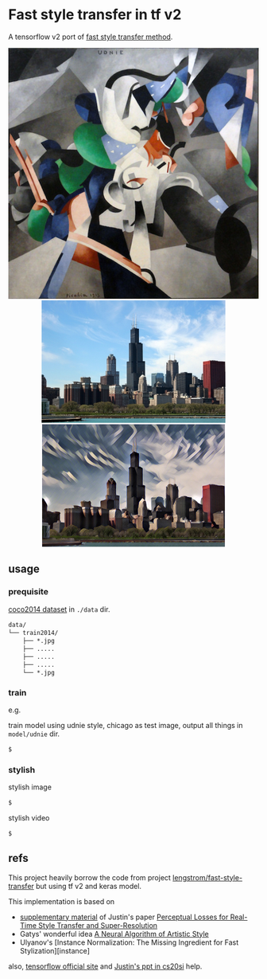 # Fast style transfer in tf v2

A tensorflow v2 port of [fast style transfer method][fast].

<p align = 'center'>
<img src = 'input/style/udnie.jpg' width = '627px'>
<img src = 'input/content/chicago.jpg' height = '246px'>
<img src = 'output/udnie/chicago.jpg' height = '246px'>
</p>


## usage

### prequisite

[coco2014 dataset][coco] in `./data` dir.

```
data/
└── train2014/
    ├── *.jpg
    ├── .....
    ├── .....
    ├── .....
    └── *.jpg
```

[coco]: http://msvocds.blob.core.windows.net/coco2014/train2014.zip


### train

e.g.

train model using udnie style, chicago as test image, output all things in `model/udnie` dir.

```bash
$ 
```

### stylish

stylish image

```bash
$
```


stylish video


```bash
$
```

## refs

This project heavily borrow the code from project [lengstrom/fast-style-transfer][fast] but using tf v2 and keras model.

This implementation is based on
- [supplementary material][supplementary] of Justin's paper [Perceptual Losses for Real-Time Style Transfer and Super-Resolution][origin]
- Gatys' wonderful idea [A Neural Algorithm of Artistic Style][gaty]
- Ulyanov's [Instance Normalization: The Missing Ingredient for Fast Stylization][instance]

also, [tensorflow official site][tf tutorial] and [Justin's ppt in cs20si][ppt] help.


[tf tutorial]: https://tensorflow.google.cn/tutorials/generative/style_transfer
[fast]: https://github.com/lengstrom/fast-style-transfer
[origin]: https://cs.stanford.edu/people/jcjohns/eccv16/
[supplementary]: https://web.eecs.umich.edu/~justincj/
[gaty]: https://arxiv.org/abs/1508.06576
[ppt]: ./paper/06_00_slides.pdf
